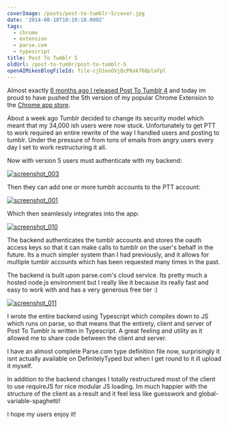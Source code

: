 ```yaml
---
coverImage: /posts/post-to-tumblr-5/cover.jpg
date: '2014-08-18T10:10:10.000Z'
tags:
  - chrome
  - extension
  - parse.com
  - typescript
title: Post To Tumblr 5
oldUrl: /post-to-tumbr/post-to-tumblr-5
openAIMikesBlogFileId: file-cjD1eoOVjQcP8ak76Bplafpl
---
```


Almost exactly [6 months ago I released Post To Tumblr 4](https://www.mikecann.blog/myprojects/post-to-tumbr/post-to-tumblr-v-4/) and today im proud to have pushed the 5th version of my popular Chrome Extension to the [Chrome app store](https://chrome.google.com/webstore/detail/post-to-tumblr/dbpicbbcpanckagpdjflgojlknomoiah?hl=en).

<!-- more -->

About a week ago Tumblr decided to change its security model which meant that my 34,000 ish users were now stuck. Unfortunately to get PTT to work required an entire rewrite of the way I handled users and posting to tumblr. Under the pressure of from tons of emails from angry users every day I set to work restructuring it all.

Now with version 5 users must authenticate with my backend:

[![screenshot_003](https://www.mikecann.blog/wp-content/uploads/2014/08/screenshot_003.png)](https://www.mikecann.blog/wp-content/uploads/2014/08/screenshot_003.png)

Then they can add one or more tumblr accounts to the PTT account:

[![screenshot_001](https://www.mikecann.blog/wp-content/uploads/2014/08/screenshot_001.png)](https://www.mikecann.blog/wp-content/uploads/2014/08/screenshot_001.png)

Which then seamlessly integrates into the app:

[![screenshot_010](https://www.mikecann.blog/wp-content/uploads/2014/08/screenshot_010.png)](https://www.mikecann.blog/wp-content/uploads/2014/08/screenshot_010.png)

The backend authenticates the tumblr accounts and stores the oauth access keys so that it can make calls to tumblr on the user's behalf in the future. Its a much simpler system than I had previously, and it allows for multiple tumblr accounts which has been requested many times in the past.

The backend is built upon parse.com's cloud service. Its pretty much a hosted node.js environment but I really like it because its really fast and easy to work with and has a very generous free tier :)

[![screenshot_011](https://www.mikecann.blog/wp-content/uploads/2014/08/screenshot_011-1024x572.png)](https://www.mikecann.blog/wp-content/uploads/2014/08/screenshot_011.png)

I wrote the entire backend using Typescript which compiles down to JS which runs on parse, so that means that the entirety, client and server of Post To Tumblr is written in Typescript. A great feeling and utility as it allowed me to share code between the client and server.

I have an almost complete Parse.com type definition file now, surprisingly it isnt actually available on DefinitelyTyped but when I get round to it ill upload it myself.

In addition to the backend changes I totally restructured most of the client to use requireJS for nice modular JS loading. Im much happier with the structure of the client as a result and it feel less like guesswork and global-variable-spaghetti!

I hope my users enjoy it!
